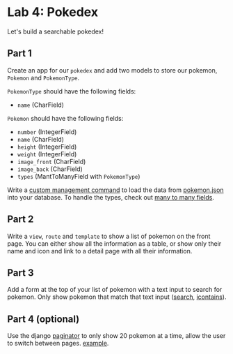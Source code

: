 

# Lab 4: Pokedex

Let's build a searchable pokedex!

## Part 1

Create an app for our `pokedex` and add two models to store our pokemon, `Pokemon` and `PokemonType`.

`PokemonType` should have the following fields:
- `name` (CharField)

`Pokemon` should have the following fields:
- `number` (IntegerField)
- `name` (CharField)
- `height` (IntegerField)
- `weight` (IntegerField)
- `image_front` (CharField)
- `image_back` (CharField)
- `types` (MantToManyField with `PokemonType`)


Write a [custom management command](../docs/01%20-%20Django%20Overview.md#custom_management_commands) to load the data from [pokemon.json](./pokemon.json) into your database. To handle the types, check out [many to many fields](https://docs.djangoproject.com/en/3.0/topics/db/examples/many_to_many/).

## Part 2

Write a `view`, `route` and `template` to show a list of pokemon on the front page. You can either show all the information as a table, or show only their name and icon and link to a detail page with all their information.

## Part 3

Add a form at the top of your list of pokemon with a text input to search for pokemon. Only show pokemon that match that text input ([search](https://docs.djangoproject.com/en/3.0/topics/db/search/), [icontains](https://docs.djangoproject.com/en/3.0/ref/models/querysets/#std:fieldlookup-icontains)).

## Part 4 (optional)

Use the django [paginator](https://docs.djangoproject.com/en/3.0/topics/pagination/) to only show 20 pokemon at a time, allow the user to switch between pages. [example](https://simpleisbetterthancomplex.com/tutorial/2016/08/03/how-to-paginate-with-django.html).

